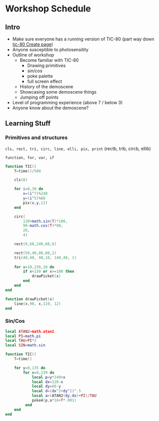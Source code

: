 # Workshop Schedule

## Intro

- Make sure everyone has a running version of TIC-80 (part way down [tic-80 Create page](https://tic80.com/create))
- Anyone susceptible to photosensitity
- Outline of workshop
    - Become familiar with TIC-80
        - Drawing primitives
        - sin/cos
        - poke palette
        - full screen effect
	- History of the demoscene
    - Showcasing some demoscene things
    - Jumping off points
- Level of programming experience (above 7 / below 3)
- Anyone know about the demoscene?


## Learning Stuff

### Primitives and structures

`cls, rect, tri, circ, line, elli, pix, print`
(rectb, trib, circb, ellib)

`function, for, var, if`

```lua
function TIC()
    T=time()/500

	cls(8)

    for i=0,30 do
        x=(i^7)%240
        y=(i^5)%68
        pix(x,y,12)
    end

	circ(	
		120+math.sin(T)*100,
		90-math.cos(T)*80,
		20,
		4)

	rect(0,68,240,68,6)

	rect(50,40,80,60,2)
	tri(40,40, 90,10, 140,40, 1)
	
	for x=10,230,10 do
        if x<150 or x>=180 then
            drawPicket(x)
        end
	end			
end

function drawPicket(x)
	line(x,90, x,110, 12)
end
```

### Sin/Cos

```lua
local ATAN2=math.atan2
local PI=math.pi
local TAU=PI*2
local SIN=math.sin

function TIC()
	T=time()

 	for y=0,135 do
		for x=0,239 do
			local p=y*240+x
			local dx=120-x
			local dy=68-y
			local d=(dx^2+dy^2)^.5
			local a=(ATAN2(dy,dx)+PI)/TAU
			poke4(p,a*16+T*.001)
		 end
 	end
end
```

